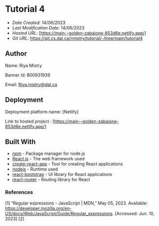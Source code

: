 # Tutorial 4

* *Date Created*: 14/06/2023
* *Last Modification Date*: 14/06/2023
* *Hosted URL*: [https://main--golden-zabaione-853d6e.netlify.app/]
* *Git URL*: https://git.cs.dal.ca/rmistry/tutorial/-/tree/main/tutorial4

## Author

Name: Riya Mistry

Banner Id: B00931939

Email: Riya.mistry@dal.ca

## Deployment

Deployment platform name: [Netlify]

Link to hosted project : [https://main--golden-zabaione-853d6e.netlify.app/]


## Built With

* [npm](https://www.npmjs.com/) - Package manager for node.js
* [React.js](https://react.dev/) - The web framework used
* [create-react-app](https://create-react-app.dev/) - Tool for creating React applications
* [nodejs](https://nodejs.org/en) - Runtime used
* [react-bootstrap](https://react-bootstrap.github.io/) - UI library for React applications
* [react-router](https://reactrouter.com/) - Routing library for React




### References

[1] “Regular expressions - JavaScript | MDN,” May 05, 2023. Available: https://developer.mozilla.org/en-US/docs/Web/JavaScript/Guide/Regular_expressions. [Accessed: Jun. 10, 2023]
[2]




